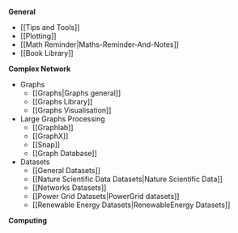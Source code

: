 **General**
* [[Tips and Tools]]
* [[Plotting]]
* [[Math Reminder|Maths-Reminder-And-Notes]]
* [[Book Library]]

**Complex Network**
* Graphs
  * [[Graphs|Graphs general]]
  * [[Graphs Library]]
  * [[Graphs Visualisation]]
* Large Graphs Processing
  * [[Graphlab]]
  * [[GraphX]]
  * [[Snap]]
  * [[Graph Database]]
* Datasets
  * [[General Datasets]]
  * [[Nature Scientific Data Datasets|Nature Scientific Data]]
  * [[Networks Datasets]]
  * [[Power Grid Datasets|PowerGrid datasets]]
  * [[Renewable Energy Datasets|RenewableEnergy Datasets]]

**Computing**
